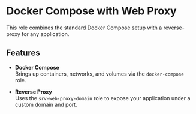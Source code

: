 # Docker Compose with Web Proxy

This role combines the standard Docker Compose setup with a reverse-proxy for any application.

## Features

- **Docker Compose**  
  Brings up containers, networks, and volumes via the `docker-compose` role.

- **Reverse Proxy**  
  Uses the `srv-web-proxy-domain` role to expose your application under a custom domain and port.
